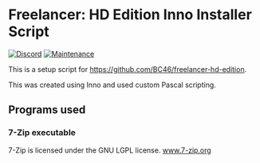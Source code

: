 # Freelancer: HD Edition Inno Installer Script
[![Discord](https://badgen.net/badge/icon/discord?icon=discord&label)](https://discord.gg/ScqgYuFqmU)
[![Maintenance](https://img.shields.io/badge/Maintained%3F-yes-green.svg)](https://GitHub.com/Naereen/StrapDown.js/graphs/commit-activity)

This is a setup script for https://github.com/BC46/freelancer-hd-edition.

This was created using Inno and used custom Pascal scripting.

## Programs used
### 7-Zip executable
7-Zip is licensed under the GNU LGPL license. www.7-zip.org
